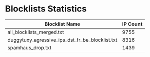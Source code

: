 # Blocklists Statistics
| Blocklist Name | IP Count |
|----|----|
| all_blocklists_merged.txt | 9755 |
| duggytuxy_agressive_ips_dst_fr_be_blocklist.txt | 8316 |
| spamhaus_drop.txt | 1439 |

